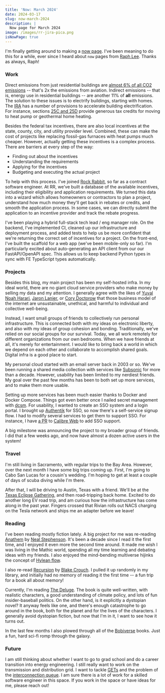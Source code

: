 ```yaml
---
title: 'Now: March 2024'
date: 2024-03-17
slug: now-march-2024
description: |
  Now page for March 2024
image: /images/rr-jira-pica.png
isNowPage: true
---
```


I'm finally getting around to making a [now page](https://nownownow.com/about).
I've been meaning to do this for a while, ever since I heard about `now` pages from [Raph Lee](https://www.linkedin.com/in/raphaeltlee/).
Thanks as always, Raph!

### Work ###

Direct emissions from just residential buildings are [almost 6% of all CO2 emissions](hhttps://www.iea.org/data-and-statistics/charts/global-co2-emissions-from-buildings-including-embodied-emissions-from-new-construction-2022) -- that's 2x the emissions from aviation.
Indirect emissions -- that is, energy use in residential buildings -- are another 11% of **all** emissions.
The solution to these issues is to electrify buildings, starting with homes.
The [IRA](https://home.treasury.gov/policy-issues/inflation-reduction-act) has a number of provisions to accelerate building electrification.
For instance, sections [25C and 25D](https://assets.ctfassets.net/v4qx5q5o44nj/3FYfJiYMILiXGFghFEUx0D/279f180456183d560d9c68d4de8baa67/factsheet_25C_25D.pdf) provide generous tax credits for moving to heat pump or geothermal home heating.

Besides the federal tax incentives, there are also local incentives at the state, county, city, and utility provider level.
Combined, these can make the cost of projects like replacing fossil-gas furnaces with heat pumps much cheaper.
However, actually getting these incentives is a complex process.
There are barriers at every step of the way:
* Finding out about the incentives
* Understanding the requirements
* Applying for the incentives
* Budgeting and executing the actual project

To help with this process. I've joined [Rock Rabbit](https://rockrabbit.ai), so far as a contract software engineer.
At RR, we've built a database of the available incentives, including their eligibility and application requirements.
We turned this data into a wizard which allows homeowners or contractors to plan a project, understand how much money they'll get back in rebates or credits, and smooth the application process.
In some cases, we can directly submit the application to an incentive provider and track the rebate progress.

I've been playing a hybrid full-stack tech lead / eng manager role.
On the backend, I've implemented CI, cleaned up our infrastructure and deployment process, and added tests to help us be more confident that we're returning the correct set of incentives for a project.
On the front-end, I've built the scaffold for a web app (we've been mobile-only so far).
I'm particularly excited about auto-generating an API client from our our FastAPI/OpenAPI spec.
This allows us to keep backend Python types in sync with FE TypeScript types automatically.

### Projects ###

Besides this blog, my main project has been my self-hosted infra.
In my ideal world, there are no giant cloud service providers who make money by selling my data and my attention.
I generally agree with the likes of [Yuval Noah Harari](https://www.ynharari.com/), [Jaron Lanier](https://www.jaronlanier.com/), or [Cory Doctorow](https://pluralistic.net/) that those business model of the internet are unsustainable, unethical, and harmful to individual and collective well-being.

Instead, I want small groups of friends to collectively run personal infrastructure.
This is connected both with my ideas on electronic liberty, and also with my ideas of group cohesion and bonding.
Traditionally, we've relied on our social groups for our survival.
Today, we all work remotely for different organizations from our own bedrooms.
When we have friends at all, it's merely for entertainment.
I would like to bring back a world in which we depend on each other and collaborate to accomplish shared goals.
Digital infra is a good place to start.

My personal cloud started with an email server back in 2003 or so.
We've been running a shared media collection with services like [Subsonic](https://www.subsonic.org/) for more than a decade.
However, usability has been limited to my nerdiest friends.
My goal over the past few months has been to both set up more services, and to make them more usable.

Setting up more services has been much easier thanks to Docker and Docker Compose.
Things got even better once I nailed secret management with [dcsm](/posts/secrets-in-docker-compose).
For usability, I wanted to create an SSO system and a login portal.
I brought up [Authentik](https://goauthentik.io/) for SSO, so now there's a self-service signup flow.
I had to modify several services to get them to support SSO.
For instance, I have [a PR](https://github.com/janeczku/calibre-web/pull/2899) to [Calibre Web](https://github.com/janeczku/calibre-web) to add SSO support.

A big milestone was announcing the project to my broader group of friends.
I did that a few weeks ago, and now have almost a dozen active users in the system!

### Travel ###

I'm still living in Sacramento, with regular trips to the Bay Area.
However, over the next month I have some big trips coming up.
First, I'm going to Cabo San Lucas for a cousin's wedding.
I'm hoping to get at least a couple of days of scuba diving while I'm there.

After that, I will be driving to Austin, Texas with a friend.
We'll be at the [Texas Eclipse Gathering](https://seetexaseclipse.com/), and then road-tripping back home.
Excited to do another long EV road trip, and am curious how the infrastructure has come along in the past year.
Fingers crossed that Rivian rolls out NACS charging on the Tesla network and ships me an adapter before we leave!

### Reading ###

I've been reading mostly fiction lately.
A big project for me was re-reading [Anathem](https://bookshop.org/p/books/anathem-neal-stephenson/8961850) by [Neal Stephenson](https://www.nealstephenson.com/).
It's been a decade since I read it the first time, and I enjoyed it even more the second time around.
It made me wish I was living in the Mathic world, spending all my time learning and debating ideas with my friends.
I also enjoyed the mind-bending multiverse hijinks the concept of [Hylean flow](https://anathem.fandom.com/wiki/Hylean_Flow).

I also re-read [Recursion](https://bookshop.org/p/books/recursion-blake-crouch/9597794) by [Blake Crouch](https://www.blakecrouch.com/).
I pulled it up randomly in my library, and initially had no memory of reading it the first time -- a fun trip for a book all about memory!

Currently, I'm reading [The Deluge](https://bookshop.org/p/books/the-deluge-stephen-markley/18405115).
The book is quite well-written, with realistic characters, a good understanding of climate policy, and lots of fun insider-baseball politics.
On the other hand, is it explicitly a dystopian novel?
It anyway feels like one, and there's enough catastrophe to go around in the book, both for the planet and for the lives of the characters.
I generally avoid dystopian fiction, but now that I'm in it, I want to see how it turns out.

In the last few months I also plowed through all of the [Bobiverse](https://bookshop.org/p/books/we-are-legion-we-are-bob-dennis-e-taylor/6389676) books.
Just a fun, hard sci-fi romp through the galaxy.

### Future ###

I am still thinking about whether I want to go to grad school and do a career transition into energy engineering.
I still really want to work on the transmission and distribution grid.
I want to tackle [GETs](https://inl.gov/national-security/grid-enhancing-technologies/) and the problem of the [interconnection queue](https://www.utilitydive.com/news/energy-transition-interconnection-reform-ferc-qcells/628822/).
I am sure there is a lot of work for a skilled software engineer in this space.
If you work in the space or have ideas for me, please reach out!
